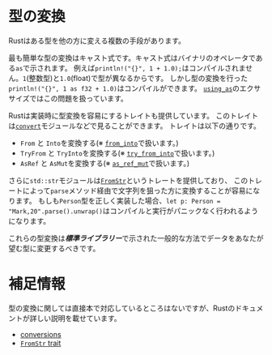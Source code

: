 # 型の変換

Rustはある型を他の方に変える複数の手段があります。

最も簡単な型の変換はキャスト式です。キャスト式はバイナリのオペレータである`as`で示されます。
例えば`println!("{}", 1 + 1.0);`はコンパイルされません。`1`(整数型)と`1.0`(float)で型が異なるからです。
しかし型の変換を行った`println!("{}", 1 as f32 + 1.0)`はコンパイルができます。
[`using_as`](using_as.rs)のエクササイズではこの問題を扱っています。

Rustは実装時に型変換を容易にするトレイトも提供しています。
このトレイトは[`convert`](https://doc.rust-lang.org/std/convert/index.html)モジュールなどで見ることができます。
トレイトは以下の通りです。

- `From` と `Into`を変換する(※ [`from_into`](from_into.rs)で扱います。)
- `TryFrom` と `TryInto`を変換する(※ [`try_from_into`](try_from_into.rs)で扱います。)
- `AsRef` と `AsMut`を変換する(※ [`as_ref_mut`](as_ref_mut.rs)で扱います。)

さらに`std::str`モジュールは[`FromStr`](https://doc.rust-lang.org/std/str/trait.FromStr.html)というトレートを提供しており、
このトレートによって`parse`メソッド経由で文字列を狙った方に変換することが容易になります。
もしも`Person`型を正しく実装した場合、`let p: Person = "Mark,20".parse().unwrap()`はコンパイルと実行がパニックなく行われるようになります。


これらの型変換は***標準ライブラリー***で示された一般的な方法でデータをあなたが望む型に変更するべきです。

# 補足情報

型の変換に関しては直接本で対応しているところはないですが、Rustのドキュメントが詳しい説明を載せています。

- [conversions](https://doc.rust-lang.org/std/convert/index.html)
- [`FromStr` trait](https://doc.rust-lang.org/std/str/trait.FromStr.html)
